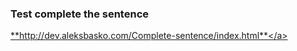 <h3>Test complete the sentence</h3>

<a href="http://dev.aleksbasko.com/Сomplete-sentence/index.html">**http://dev.aleksbasko.com/Сomplete-sentence/index.html**</a>